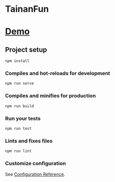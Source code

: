 # TainanFun
# [Demo](https://kwchung.github.io/TainanFun/)
<!-- # [操作文件](https://1drv.ms/w/s!AjMkxF-RtOusiWRXLGcDvzOXudZM) -->

## Project setup
```
npm install
```

### Compiles and hot-reloads for development
```
npm run serve
```

### Compiles and minifies for production
```
npm run build
```

### Run your tests
```
npm run test
```

### Lints and fixes files
```
npm run lint
```

### Customize configuration
See [Configuration Reference](https://cli.vuejs.org/config/).
